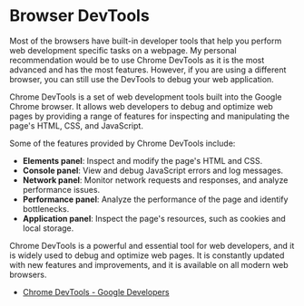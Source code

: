 # Browser DevTools

Most of the browsers have built-in developer tools that help you perform web development specific tasks on a webpage. My personal recommendation would be to use Chrome DevTools as it is the most advanced and has the most features. However, if you are using a different browser, you can still use the DevTools to debug your web application. 

Chrome DevTools is a set of web development tools built into the Google Chrome browser. It allows web developers to debug and optimize web pages by providing a range of features for inspecting and manipulating the page's HTML, CSS, and JavaScript.

Some of the features provided by Chrome DevTools include:

* **Elements panel**: Inspect and modify the page's HTML and CSS.
* **Console panel**: View and debug JavaScript errors and log messages.
* **Network panel**: Monitor network requests and responses, and analyze performance issues.
* **Performance panel**: Analyze the performance of the page and identify bottlenecks.
* **Application panel**: Inspect the page's resources, such as cookies and local storage.

Chrome DevTools is a powerful and essential tool for web developers, and it is widely used to debug and optimize web pages. It is constantly updated with new features and improvements, and it is available on all modern web browsers.

- [Chrome DevTools - Google Developers](https://developers.google.com/web/tools/chrome-devtools)
